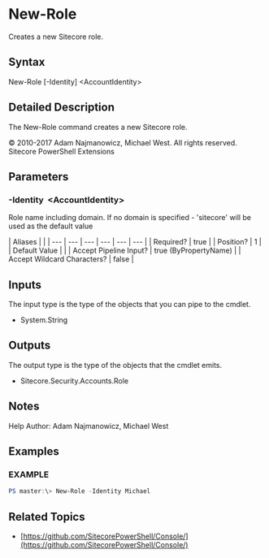 # New-Role

Creates a new Sitecore role.

## Syntax

New-Role \[-Identity\] &lt;AccountIdentity&gt;

## Detailed Description

The New-Role command creates a new Sitecore role.

© 2010-2017 Adam Najmanowicz, Michael West. All rights reserved. Sitecore PowerShell Extensions

## Parameters

### -Identity  &lt;AccountIdentity&gt;

Role name including domain. If no domain is specified - 'sitecore' will be used as the default value

| Aliases |  |
| --- | --- | --- | --- | --- | --- |
| Required? | true |
| Position? | 1 |
| Default Value |  |
| Accept Pipeline Input? | true \(ByPropertyName\) |
| Accept Wildcard Characters? | false |

## Inputs

The input type is the type of the objects that you can pipe to the cmdlet.

* System.String 

## Outputs

The output type is the type of the objects that the cmdlet emits.

* Sitecore.Security.Accounts.Role 

## Notes

Help Author: Adam Najmanowicz, Michael West

## Examples

### EXAMPLE

```powershell
PS master:\> New-Role -Identity Michael
```

## Related Topics

* [https://github.com/SitecorePowerShell/Console/](https://github.com/SitecorePowerShell/Console/) 

